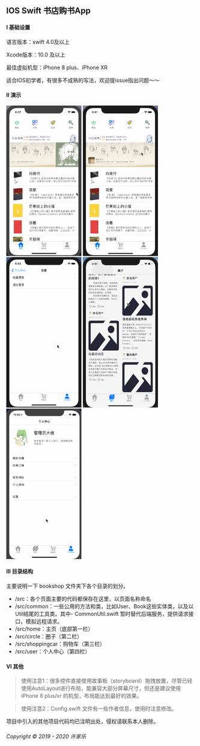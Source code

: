 ## IOS Swift 书店购书App

#### I 基础设置
语言版本：swift 4.0及以上

Xcode版本：10.0 及以上

最佳虚拟机型：iPhone 8 plus、iPhone XR

适合IOS初学者，有很多不成熟的写法，欢迎提issue指出问题～～


#### II 演示

<p>
    <img src="img/演示1.gif" alt="Sample"  width="200" height="400"/>
    <img src="img/演示2.gif" alt="Sample"  width="200" height="400"/>
    <img src="img/演示3.gif" alt="Sample"  width="200" height="400"/>
    <img src="img/演示4.gif" alt="Sample"  width="200" height="400"/>
    <img src="img/演示5.gif" alt="Sample"  width="200" height="400"/>
</p>

#### III 目录结构

主要说明一下 bookshop 文件夹下各个目录的划分。

- /src：各个页面主要的代码都保存在这里，以页面名称命名
- /src/common：一些公用的方法和类，比如User、Book这些实体类，以及以Util结尾的工具类。其中- CommonUtil.swift 暂时替代后端服务，提供请求接口，模拟远程请求。
- /src/home：主页（底部第一栏）
- /src/circle：圈子（第二栏）
- /src/shoppingcar：购物车（第三栏）
- /src/user：个人中心（第四栏）

#### VI 其他

> 使用注意1：很多控件直接使用故事板（storyboard）拖拽放置，尽管已经使用AutoLayout进行布局，能兼容大部分屏幕尺寸，但还是建议使用 iPhone 8 plus/xr 的机型，布局能达到最好的效果。

> 使用注意2：Config.swift 文件有一些作者信息，使用时注意修改。


项目中引入的其他项目代码均已注明出处，侵权请联系本人删除。

###### Copyright © 2019 - 2020 许家乐
